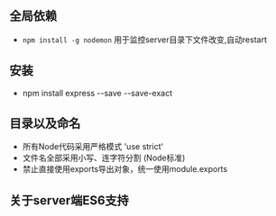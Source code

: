
## 全局依赖

* `npm install -g nodemon`  用于监控server目录下文件改变,自动restart

## 安装
* npm install express --save --save-exact

## 目录以及命名

* 所有Node代码采用严格模式 'use strict'
* 文件名全部采用小写、连字符分割 (Node标准)
* 禁止直接使用exports导出对象，统一使用module.exports

## 关于server端ES6支持



